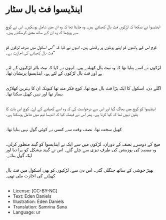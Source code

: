 # اینڈیسوا فٹ بال سٹار

##
اینڈیسوا نے دیکھا کہ لڑکوں فٹ بال کھیلتے ہیں۔ وہ چاہتا تھا کہ وہ ان میں شامل ہوسکیں۔ اس نے کوچ سے پوچھا کہ وہ ان کے ساتھ مشق کرسکتے ہیں۔


##
کوچ اس کے ہاتھوں کو اپنے ہونٹوں پر رکھتی ہیں۔ انہوں نے کہا کہ "اس اسکول میں صرف لڑکوں کو فٹ بال کھیلنے کی اجازت ہے۔"

##
لڑکوں نے اسے بتایا تھا کہ وہ نیٹ بال کھیلتے ہیں۔ انہوں نے کہا کہ نیٹ بالز لڑکیوں کے لئے ہے اور فٹ بال لڑکوں کے لئے ہے۔ اینڈیسوا پریشان تھا۔

##
اگلے دن، اسکول کا ایک بڑا فٹ بال میچ تھا۔ کوچ فکر مند تھا کیونکہ ان کا بہترین کھلاڑی بیمار تھا اور نہیں کھیل سکتا تھا۔

##
اینڈیسوا کو کوچ میں بھاگ گیا اور اس سے درخواست کی کہ وہ اسے کھیلنے کے لۓ۔ کوچ اس بات کا یقین نہیں تھا کہ کیا کرنا ہے۔ پھر اس نے فیصلہ کیا کہ اندیسا ٹیم میں شامل ہوسکتا ہے۔



##
کھیل سخت تھا۔ نصف وقت سے کسی نے کوئی گول نہیں بنایا تھا۔

##
میچ کے دوسرے نصف کے دوران، لڑکوں میں سے ایک نے اینڈیسوا کو گیند منظور کرلی۔ وہ مقصد کی پوزیشن کی طرف تیزی سے چلے گئے۔ اس نے گیند مشکل کو ہرا دیا اور ایک گول بنائے۔

##
بھیڑ خوشی کے ساتھ جنگلی گئی۔ اس دن سے، لڑکیوں کو بھی اسکول میں فٹ بال کھیلنے کی اجازت ملی تھی۔

##
* License: [CC-BY-NC]
* Text: Eden Daniels
* Illustration: Eden Daniels
* Translation: Samrina Sana
* Language: ur
